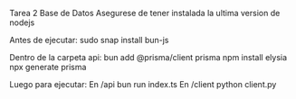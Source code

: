 Tarea 2 Base de Datos
Asegurese de tener instalada la ultima version de nodejs

Antes de ejecutar:
sudo snap install bun-js

Dentro de la carpeta api:
bun add @prisma/client prisma
npm install elysia
npx generate prisma

Luego para ejecutar:
En /api
bun run index.ts
En /client
python client.py
